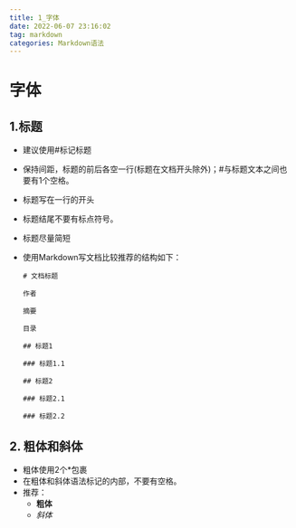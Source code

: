 ```yaml
---
title: 1_字体
date: 2022-06-07 23:16:02
tag: markdown
categories: Markdown语法
---
```


# 字体

## 1.标题

- 建议使用#标记标题
- 保持间距，标题的前后各空一行(标题在文档开头除外)；#与标题文本之间也要有1个空格。
- 标题写在一行的开头
- 标题结尾不要有标点符号。
- 标题尽量简短
- 使用Markdown写文档比较推荐的结构如下：
  
      # 文档标题

      作者

      摘要

      目录

      ## 标题1

      ### 标题1.1

      ## 标题2

      ### 标题2.1

      ### 标题2.2

## 2. 粗体和斜体

- 粗体使用2个*包裹
- 在粗体和斜体语法标记的内部，不要有空格。
- 推荐：
  - **粗体**
  - *斜体*
  